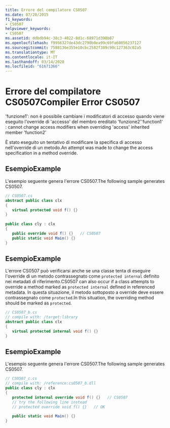 ```yaml
---
title: Errore del compilatore CS0507
ms.date: 07/20/2015
f1_keywords:
- CS0507
helpviewer_keywords:
- CS0507
ms.assetid: ddbdb94c-38c3-4022-8d1c-68971d398b87
ms.openlocfilehash: f9956327de43dc2790b0ea99c69fa60056237127
ms.sourcegitcommit: 7588136e355e10cbc2582f389c90c127363c02a5
ms.translationtype: MT
ms.contentlocale: it-IT
ms.lasthandoff: 03/14/2020
ms.locfileid: "61671366"
---
```

# <a name="compiler-error-cs0507"></a><span data-ttu-id="8849f-102">Errore del compilatore CS0507</span><span class="sxs-lookup"><span data-stu-id="8849f-102">Compiler Error CS0507</span></span>
<span data-ttu-id="8849f-103">'funzione1': non è possibile cambiare i modificatori di accesso quando viene eseguito l'override di 'accesso' del membro ereditato 'funzione2'</span><span class="sxs-lookup"><span data-stu-id="8849f-103">'function1' : cannot change access modifiers when overriding 'access' inherited member 'function2'</span></span>  
  
 <span data-ttu-id="8849f-104">È stato eseguito un tentativo di modificare la specifica di accesso nell'override di un metodo.</span><span class="sxs-lookup"><span data-stu-id="8849f-104">An attempt was made to change the access specification in a method override.</span></span>  
  
## <a name="example"></a><span data-ttu-id="8849f-105">Esempio</span><span class="sxs-lookup"><span data-stu-id="8849f-105">Example</span></span>  
 <span data-ttu-id="8849f-106">L'esempio seguente genera l'errore CS0507.</span><span class="sxs-lookup"><span data-stu-id="8849f-106">The following sample generates CS0507.</span></span>  
  
```csharp  
// CS0507.cs  
abstract public class clx  
{  
   virtual protected void f() {}  
}  
  
public class cly : clx  
{  
   public override void f() {}   // CS0507  
   public static void Main() {}  
}  
```  
  
## <a name="example"></a><span data-ttu-id="8849f-107">Esempio</span><span class="sxs-lookup"><span data-stu-id="8849f-107">Example</span></span>  
 <span data-ttu-id="8849f-108">L'errore CS0507 può verificarsi anche se una classe tenta di eseguire l'override di un metodo contrassegnato come `protected internal` definito nei metadati di riferimento.</span><span class="sxs-lookup"><span data-stu-id="8849f-108">CS0507 can also occur if a class attempts to override a method marked as `protected internal` defined in referenced metadata.</span></span> <span data-ttu-id="8849f-109">In questa situazione, il metodo sottoposto a override deve essere contrassegnato come `protected`.</span><span class="sxs-lookup"><span data-stu-id="8849f-109">In this situation, the overriding method should be marked as `protected`.</span></span>  
  
```csharp  
// CS0507_b.cs  
// compile with: /target:library  
abstract public class clx  
{  
   virtual protected internal void f() {}  
}  
```  
  
## <a name="example"></a><span data-ttu-id="8849f-110">Esempio</span><span class="sxs-lookup"><span data-stu-id="8849f-110">Example</span></span>  
 <span data-ttu-id="8849f-111">L'esempio seguente genera l'errore CS0507.</span><span class="sxs-lookup"><span data-stu-id="8849f-111">The following sample generates CS0507.</span></span>  
  
```csharp  
// CS0507_c.cs  
// compile with: /reference:cs0507_b.dll  
public class cly : clx  
{  
   protected internal override void f() {}   // CS0507  
   // try the following line instead  
   // protected override void f() {}   // OK  
  
   public static void Main() {}  
}  
```
